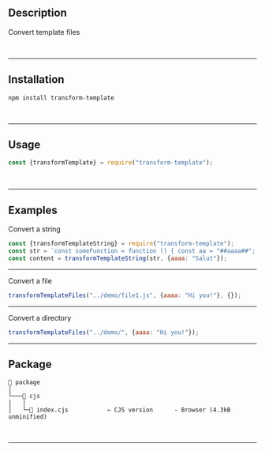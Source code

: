 
## Description

Convert template files

<br/>

---



## Installation

```shell
npm install transform-template
```

<br/>

---

## Usage

```javascript
const {transformTemplate} = require("transform-template");
```

<br/>

---

## Examples

Convert a string

```javascript
const {transformTemplateString} = require("transform-template");
const str = `const someFunction = function () { const aa = "##aaaa##"; }`
const content = transformTemplateString(str, {aaaa: "Salut"});
```

---

Convert a file

```javascript
transformTemplateFiles("../demo/file1.js", {aaaa: "Hi you!"}, {});
```
---

Convert a directory

```javascript
transformTemplateFiles("../demo/", {aaaa: "Hi you!"});
```
---
## Package

```
📁 package                
│
└───📁 cjs
│   │
│   └─📝 index.cjs           ⇽ CJS version      - Browser (4.3kB unminified)

```

<br/>

---


